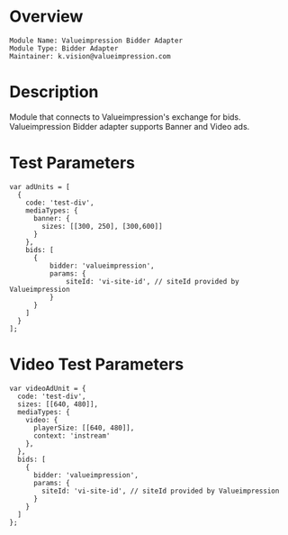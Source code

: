 # Overview

```
Module Name: Valueimpression Bidder Adapter
Module Type: Bidder Adapter
Maintainer: k.vision@valueimpression.com
```

# Description

Module that connects to Valueimpression's exchange for bids.
Valueimpression Bidder adapter supports Banner and Video ads.

# Test Parameters
```
var adUnits = [
  {
    code: 'test-div',
    mediaTypes: {
      banner: {
        sizes: [[300, 250], [300,600]]
      }
    },
    bids: [
      {
          bidder: 'valueimpression',
          params: {
              siteId: 'vi-site-id', // siteId provided by Valueimpression
          }
      }
    ]
  }
];
```

# Video Test Parameters
```
var videoAdUnit = {
  code: 'test-div',
  sizes: [[640, 480]],
  mediaTypes: {
    video: {
      playerSize: [[640, 480]],
      context: 'instream'
    },
  },
  bids: [
    {
      bidder: 'valueimpression',
      params: {
        siteId: 'vi-site-id', // siteId provided by Valueimpression
      }
    }
  ]
};
```